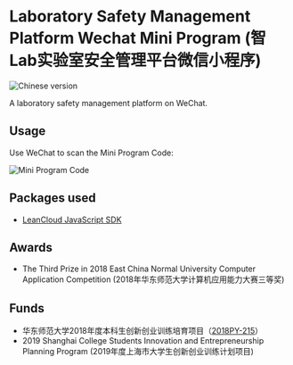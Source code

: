 # Laboratory Safety Management Platform Wechat Mini Program (智Lab实验室安全管理平台微信小程序)
![Chinese version](https://jaywcjlove.github.io/sb/lang/chinese.svg)

A laboratory safety management platform on WeChat.

## Usage
Use WeChat to scan the Mini Program Code:

![Mini Program Code](https://i.loli.net/2018/07/06/5b3f710d4a55c.jpg)

## Packages used
* [LeanCloud JavaScript SDK](https://releases.leanapp.cn/#/leancloud/javascript-sdk/releases)

## Awards
* The Third Prize in 2018 East China Normal University Computer Application Competition (2018年华东师范大学计算机应用能力大赛三等奖)

## Funds
* 华东师范大学2018年度本科生创新创业训练培育项目（[2018PY-215](http://www.cxcy.ecnu.edu.cn/s/463/t/1203/93/6b/info168811.htm)）
* 2019 Shanghai College Students Innovation and Entrepreneurship Planning Program (2019年度上海市大学生创新创业训练计划项目)
